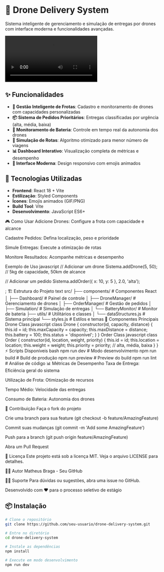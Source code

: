 # 🚁 Drone Delivery System

Sistema inteligente de gerenciamento e simulação de entregas por drones com interface moderna e funcionalidades avançadas.

![Dashboard](docs/Demonstrativo.mp4)

## ✨ Funcionalidades

- **🎯 Gestão Inteligente de Frotas**: Cadastro e monitoramento de drones com capacidades personalizadas
- **📦 Sistema de Pedidos Prioritários**: Entregas classificadas por urgência (alta, média, baixa)
- **🔋 Monitoramento de Bateria**: Controle em tempo real da autonomia dos drones
- **🔄 Simulação de Rotas**: Algoritmo otimizado para menor número de viagens
- **📊 Dashboard Interativo**: Visualização completa de métricas e desempenho
- **🎨 Interface Moderna**: Design responsivo com emojis animados

## 🚀 Tecnologias Utilizadas

- **Frontend**: React 18 + Vite
- **Estilização**: Styled Components
- **Ícones**: Emojis animados (GIF/PNG)
- **Build Tool**: Vite
- **Desenvolvimento**: JavaScript ES6+

🎮 Como Usar
Adicione Drones: Configure a frota com capacidade e alcance

Cadastre Pedidos: Defina localização, peso e prioridade

Simule Entregas: Execute a otimização de rotas

Monitore Resultados: Acompanhe métricas e desempenho

Exemplo de Uso
javascript
// Adicionar um drone
Sistema.addDrone(5, 50); // 5kg de capacidade, 50km de alcance

// Adicionar um pedido
Sistema.addOrder({ x: 10, y: 5 }, 2.0, 'alta');

;
🏗️ Estrutura do Projeto
text
src/
├── components/          # Componentes React
│   ├── Dashboard/      # Painel de controle
│   ├── DroneManager/   # Gerenciamento de drones
│   ├── OrderManager/   # Gestão de pedidos
│   ├── Simulation/     # Simulação de entregas
│   └── BatteryMonitor/ # Monitor de bateria
├── utils/              # Utilitários e classes
│   └── dataStructures.js # Sistema principal
└── styles.js           # Estilos e temas
🎨 Componentes Principais
Drone Class
javascript
class Drone {
  constructor(id, capacity, distance) {
    this.id = id;
    this.maxCapacity = capacity;
    this.maxDistance = distance;
    this.battery = 100;
    this.status = 'disponível';
  }
}
Order Class
javascript
class Order {
  constructor(id, location, weight, priority) {
    this.id = id;
    this.location = location;
    this.weight = weight;
    this.priority = priority; // alta, média, baixa
  }
}
⚡ Scripts Disponíveis
bash
npm run dev      # Modo desenvolvimento
npm run build    # Build de produção
npm run preview  # Preview do build
npm run lint     # Análise de código
📊 Métricas de Desempenho
Taxa de Entrega: Eficiência geral do sistema

Utilização de Frota: Otimização de recursos

Tempo Médio: Velocidade das entregas

Consumo de Bateria: Autonomia dos drones

🤝 Contribuição
Faça o fork do projeto

Crie uma branch para sua feature (git checkout -b feature/AmazingFeature)

Commit suas mudanças (git commit -m 'Add some AmazingFeature')

Push para a branch (git push origin feature/AmazingFeature)

Abra um Pull Request

📝 Licença
Este projeto está sob a licença MIT. Veja o arquivo LICENSE para detalhes.

👨‍💻 Autor
Matheus Braga - Seu GitHub

🙋‍♂️ Suporte
Para dúvidas ou sugestões, abra uma issue no GitHub.

Desenvolvido com ❤️ para o processo seletivo de estágio

## 📦 Instalação

```bash
# Clone o repositório
git clone https://github.com/seu-usuario/drone-delivery-system.git

# Entre no diretório
cd drone-delivery-system

# Instale as dependências
npm install

# Execute em modo desenvolvimento
npm run dev
